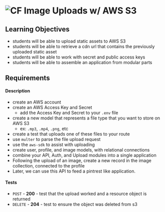![CF](http://i.imgur.com/7v5ASc8.png) Image Uploads w/ AWS S3
===

## Learning Objectives  
* students will be able to upload static assets to AWS S3
* students will be able to retrieve a cdn url that contains the previously uploaded static asset
* students will be able to work with secret and public access keys
* students will be able to assemble an application from modular parts

## Requirements

#### Description
* create an AWS account
* create an AWS Access Key and Secret
  * add the Access Key and Secret to your `.env` file
* create a new model that represents a file type that you want to store on AWS S3
  * ex: `.mp3`, `.mp4`, `.png`, etc
* create a test that uploads one of these files to your route
* use `multer` to parse the file upload request
* use the `aws-sdk` to assist with uploading
* create user, profile, and image models, with relational connections
* combine your API, Auth, and Upload modules into a single application
* Following the upload of an image, create a new record in the image collection, connected to the profile
* Later, we can use this API to feed a pintrest like application. 

#### Tests
* `POST` - **200** - test that the upload worked and a resource object is returned
* `DELETE` - **204** - test to ensure the object was deleted from s3

